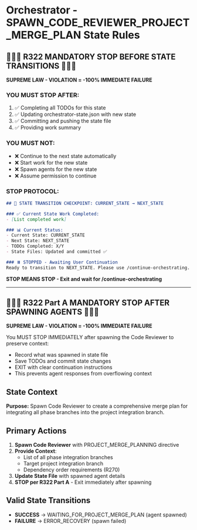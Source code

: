 # Orchestrator - SPAWN_CODE_REVIEWER_PROJECT_MERGE_PLAN State Rules

## 🛑🛑🛑 R322 MANDATORY STOP BEFORE STATE TRANSITIONS 🛑🛑🛑

**SUPREME LAW - VIOLATION = -100% IMMEDIATE FAILURE**

### YOU MUST STOP AFTER:
1. ✅ Completing all TODOs for this state
2. ✅ Updating orchestrator-state.json with new state
3. ✅ Committing and pushing the state file  
4. ✅ Providing work summary

### YOU MUST NOT:
- ❌ Continue to the next state automatically
- ❌ Start work for the new state
- ❌ Spawn agents for the new state
- ❌ Assume permission to continue

### STOP PROTOCOL:
```markdown
## 🛑 STATE TRANSITION CHECKPOINT: CURRENT_STATE → NEXT_STATE

### ✅ Current State Work Completed:
- [List completed work]

### 📊 Current Status:
- Current State: CURRENT_STATE
- Next State: NEXT_STATE
- TODOs Completed: X/Y
- State Files: Updated and committed ✅

### ⏸️ STOPPED - Awaiting User Continuation
Ready to transition to NEXT_STATE. Please use /continue-orchestrating.
```

**STOP MEANS STOP - Exit and wait for /continue-orchestrating**

---

## 🛑🛑🛑 R322 Part A MANDATORY STOP AFTER SPAWNING AGENTS 🛑🛑🛑

**SUPREME LAW - VIOLATION = -100% IMMEDIATE FAILURE**

You MUST STOP IMMEDIATELY after spawning the Code Reviewer to preserve context:
- Record what was spawned in state file
- Save TODOs and commit state changes
- EXIT with clear continuation instructions
- This prevents agent responses from overflowing context

## State Context

**Purpose:**
Spawn Code Reviewer to create a comprehensive merge plan for integrating all phase branches into the project integration branch.

## Primary Actions

1. **Spawn Code Reviewer** with PROJECT_MERGE_PLANNING directive
2. **Provide Context**:
   - List of all phase integration branches
   - Target project integration branch
   - Dependency order requirements (R270)
3. **Update State File** with spawned agent details
4. **STOP per R322 Part A** - Exit immediately after spawning

## Valid State Transitions

- **SUCCESS** → WAITING_FOR_PROJECT_MERGE_PLAN (agent spawned)
- **FAILURE** → ERROR_RECOVERY (spawn failed)